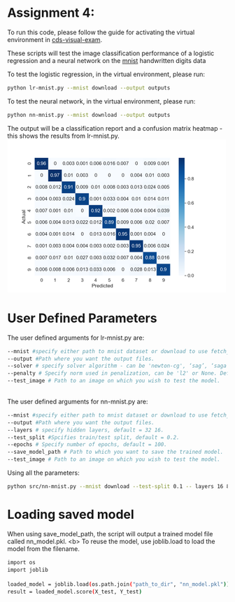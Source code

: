 # Assignment 4:


To run this code, please follow the guide for activating the virtual environment in [cds-visual-exam](https://github.com/Guscode/cds-visual-exam).

These scripts will test the image classification performance of a logistic regression and a neural network on the [mnist](https://ieeexplore.ieee.org/abstract/document/6296535?casa_token=-GU8K4SuW7sAAAAA:7YB1ZytBmMwkvA3OWTY6vLe1RRqzDr_mFsSQ0QNCBURmDDBnSD4yaafJErVpXXk0G3WpRkZF8sk) handwritten digits data

To test the logistic regression, in the virtual environment, please run:
```bash
python lr-mnist.py --mnist download --output outputs 
```

To test the neural network, in the virtual environment, please run:
```bash
python nn-mnist.py --mnist download --output outputs 
```

The output will be a classification report and a confusion matrix heatmap - this shows the results from lr-mnist.py.
<a href="https://github.com/Guscode/cds-visual-exam-2021">
    <img src="/Assignment_4/outputs/heatmap.png" alt="Logo" width="500" height="350">
</a>


# User Defined Parameters
The user defined arguments for lr-mnist.py are:

```bash
--mnist #specify either path to mnist dataset or download to use fetch_openml to download the whole dataset.
--output #Path where you want the output files.
--solver # specify solver algorithm - can be 'newton-cg', ‘sag’, ‘saga’ and ‘lbfgs’. default='saga'.
--penalty # Specify norm used in penalization, can be 'l2' or None. Default=None.
--test_image # Path to an image on which you wish to test the model.
 
```


The user defined arguments for nn-mnist.py are:
```bash
--mnist #specify either path to mnist dataset or download to use fetch_openml to download the whole dataset.
--output #Path where you want the output files.
--layers # specify hidden layers, default = 32 16.
--test_split #Spcifies train/test split, default = 0.2.
--epochs # Specify number of epochs, default = 100.
--save_model_path # Path to which you want to save the trained model.
--test_image # Path to an image on which you wish to test the model.
```


Using all the parameters:
```bash
python src/nn-mnist.py --mnist download --test-split 0.1 -- layers 16 8 --test_image test.png --output outputs --save_model_path outputs
```

# Loading saved model

When using save_model_path, the script will output a trained model file called nn_model.pkl. <b\>
To reuse the model, use joblib.load to load the model from the filename.
```bash
import os
import joblib

loaded_model = joblib.load(os.path.join("path_to_dir", "nn_model.pkl"))
result = loaded_model.score(X_test, Y_test)
```

